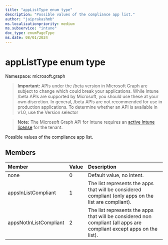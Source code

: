 ```yaml
---
title: "appListType enum type"
description: "Possible values of the compliance app list."
author: "jaiprakashmb"
ms.localizationpriority: medium
ms.subservice: "intune"
doc_type: enumPageType
ms.date: 08/01/2024
---
```


# appListType enum type

Namespace: microsoft.graph

> **Important:** APIs under the /beta version in Microsoft Graph are subject to change which could break your applications. While Intune /beta APIs are supported by Microsoft, you should use these at your own discretion. In general, /beta APIs are not recommended for use in production applications. To determine whether an API is available in v1.0, use the Version selector

> **Note:** The Microsoft Graph API for Intune requires an [active Intune license](https://go.microsoft.com/fwlink/?linkid=839381) for the tenant.

Possible values of the compliance app list.

## Members
|Member|Value|Description|
|:---|:---|:---|
|none|0|Default value, no intent.|
|appsInListCompliant|1|The list represents the apps that will be considered compliant (only apps on the list are compliant).|
|appsNotInListCompliant|2|The list represents the apps that will be considered non compliant (all apps are compliant except apps on the list).|